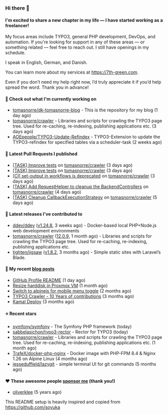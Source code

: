 ### Hi there 👋

#### I'm excited to share a new chapter in my life — I have started working as a freelancer!

My focus areas include TYPO3, general PHP development, DevOps, and automation. If you're looking for support in any of these areas — or something related — feel free to reach out. I still have openings in my schedule.

I speak in English, German, and Danish.

You can learn more about my services at https://7th-green.com.

Even if you don’t need my help right now, I’d truly appreciate it if you’d help spread the word. Thank you in advance!

#### 👷 Check out what I'm currently working on

- [tomasnorre/dk-tomasnorre-blog](https://github.com/tomasnorre/dk-tomasnorre-blog) - This is the repository for my blog (1 day ago)
- [tomasnorre/crawler](https://github.com/tomasnorre/crawler) - Libraries and scripts for crawling the TYPO3 page tree. Used for re-caching, re-indexing, publishing applications etc. (3 days ago)
- [AOEpeople/TYPO3-Update-Refindex](https://github.com/AOEpeople/TYPO3-Update-Refindex) - TYPO3-Extension to update the TYPO3-refindex for specified tables via a scheduler-task (2 weeks ago)

#### 🔨 Latest Pull Requests I published

- [[TASK] Improve tests](https://github.com/tomasnorre/crawler/pull/1201) on [tomasnorre/crawler](https://github.com/tomasnorre/crawler) (3 days ago)
- [[TASK] Improve tests](https://github.com/tomasnorre/crawler/pull/1200) on [tomasnorre/crawler](https://github.com/tomasnorre/crawler) (3 days ago)
- [[CI] set-output in workflows is deprecated](https://github.com/tomasnorre/crawler/pull/1199) on [tomasnorre/crawler](https://github.com/tomasnorre/crawler) (3 days ago)
- [[TASK] Add RequestHelper to cleanup the BackendControllers](https://github.com/tomasnorre/crawler/pull/1198) on [tomasnorre/crawler](https://github.com/tomasnorre/crawler) (4 days ago)
- [[TASK] Cleanup CallbackExecutionStrategy](https://github.com/tomasnorre/crawler/pull/1197) on [tomasnorre/crawler](https://github.com/tomasnorre/crawler) (5 days ago)

#### 🔭 Latest releases I've contributed to

- [ddev/ddev](https://github.com/ddev/ddev) ([v1.24.8](https://github.com/ddev/ddev/releases/tag/v1.24.8), 3 weeks ago) - Docker-based local PHP&#43;Node.js web development environments
- [tomasnorre/crawler](https://github.com/tomasnorre/crawler) ([12.0.9](https://github.com/tomasnorre/crawler/releases/tag/12.0.9), 1 month ago) - Libraries and scripts for crawling the TYPO3 page tree. Used for re-caching, re-indexing, publishing applications etc.
- [tighten/jigsaw](https://github.com/tighten/jigsaw) ([v1.8.2](https://github.com/tighten/jigsaw/releases/tag/v1.8.2), 3 months ago) - Simple static sites with Laravel’s Blade.

#### 📜 My recent [blog posts](https://blog.tomasnorre.dk)

- [GitHub Profile README](https://blog.tomasnorre.dk/blog/github-profile-readme) (1 day ago)
- [Resize harddisk in Proxmox VM](https://blog.tomasnorre.dk/blog/resize-harddisk-in-proxmox-vm) (1 month ago)
- [Switch to alpinejs for mobile menu toggle](https://blog.tomasnorre.dk/blog/swtich-to-alpinejs-for-mobile-menu-toggle) (2 months ago)
- [TYPO3 Crawler - 10 Years of contributions](https://blog.tomasnorre.dk/blog/typo3-crawler-10years) (3 months ago)
- [Kamal Deploy](https://blog.tomasnorre.dk/blog/kamal-deploy) (3 months ago)

#### ⭐ Recent stars

- [symfony/symfony](https://github.com/symfony/symfony) - The Symfony PHP framework (today)
- [sabbelasichon/typo3-rector](https://github.com/sabbelasichon/typo3-rector) - Rector for TYPO3 (today)
- [tomasnorre/crawler](https://github.com/tomasnorre/crawler) - Libraries and scripts for crawling the TYPO3 page tree. Used for re-caching, re-indexing, publishing applications etc. (1 month ago)
- [TrafeX/docker-php-nginx](https://github.com/TrafeX/docker-php-nginx) - Docker image with PHP-FPM 8.4 &amp; Nginx 1.26 on Alpine Linux (4 months ago)
- [jesseduffield/lazygit](https://github.com/jesseduffield/lazygit) - simple terminal UI for git commands (5 months ago)

#### ❤️ These awesome people [sponsor me](https://github.com/sponsors/tomasnorre) (thank you!)

- [oliverklee](https://github.com/oliverklee) (5 years ago)

This README setup is heavily inspired and copied from https://github.com/soyuka


